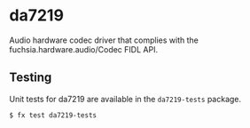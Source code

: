 # da7219

Audio hardware codec driver that complies with the fuchsia.hardware.audio/Codec
FIDL API.

## Testing

Unit tests for da7219 are available in the `da7219-tests`
package.

```
$ fx test da7219-tests
```

